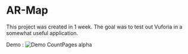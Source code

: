 # AR-Map

This project was created in 1 week. The goal was to test out Vuforia in a somewhat useful application.

Demo :
![Demo CountPages alpha](https://github.com/Cottard-Faraud/AR-Map/blob/main/Assets/Misc/AR-Map-Demo.gif)

